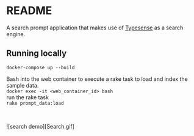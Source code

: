 # README
A search prompt application that makes use of [Typesense](https://typesense.org/) as a search engine.
## Running locally
 ``docker-compose up --build``

Bash into the web container to execute a rake task to load and index the sample data.<br/> 
``docker exec -it <web_container_id> bash`` <br/> 
run the rake task <br/> 
``rake prompt_data:load``

<br/> 

![search demo][Search.gif]
